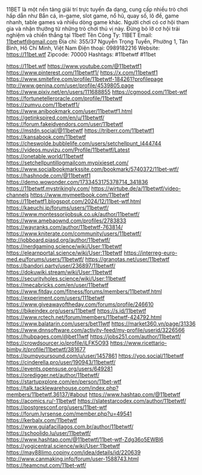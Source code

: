 11BET là một nền tảng giải trí trực tuyến đa dạng, cung cấp nhiều trò chơi hấp dẫn như Bắn cá, in-game, slot game, nổ hũ, quay số, lô đề, game nhanh, table games và nhiều dòng game khác. Người chơi có cơ hội tham gia và nhận thưởng từ những trò chơi thú vị này. Đừng bỏ lỡ cơ hội trải nghiệm và chiến thắng tại 11bet! 
Tên Công Ty: 11BET 
Email: 11betwtf@gmail.com 
Địa chỉ: 355/37 Nguyễn Trọng Tuyển, Phường 1, Tân Bình, Hồ Chí Minh, Việt Nam 
Điện thoại: 0989182216
 Website: https://11bet.wtf
Zipcode: 70000 
Hashtags: #11betwtf #11bet

https://11bet.wtf
https://www.youtube.com/@11betwtf1
https://www.pinterest.com/11betwtf1/
https://x.com/11betwtf1
https://www.smitefire.com/profile/11betwtf-184261?profilepage
http://www.genina.com/user/profile/4539805.page
https://www.pixiv.net/en/users/111688855
https://cgmood.com/11bet-wtf
https://fortunetelleroracle.com/profile/11betwtf
https://zumvu.com/11betwtf1/
https://www.anibookmark.com/user/11betwtf1.html
https://getinkspired.com/en/u/11betwtf/
https://forum.fakeidvendors.com/user/11betwtf
https://mstdn.social/@11betwtf
https://triberr.com/11betwtf1
https://kansabook.com/11betwtf
https://cheswolde.bubblelife.com/users/setchellpunt_l444744
https://videos.muvizu.com/Profile/11betwtf/Latest
https://onetable.world/11betwtf
https://setchellpuntillogmailcom.mypixieset.com/
https://www.socialbookmarkssite.com/bookmark/5740372/11bet-wtf/
https://hashnode.com/@11betwtf1
https://demo.wowonder.com/1733453175378714_341836
https://11betwtf.mystrikingly.com/
https://wirtube.de/a/11betwtf/video-channels
https://www.mymeetbook.com/11betwtf
https://11betwtf1.blogspot.com/2024/12/11bet-wtf.html
https://kaeuchi.jp/forums/users/11betwtf/
https://www.montessorijobsuk.co.uk/author/11betwtf/
https://www.amebaownd.com/profiles/2783833
https://wayranks.com/author/11betwtf-763814/
https://www.kniterate.com/community/users/11betwtf/
http://jobboard.piasd.org/author/11betwtf/
https://nerdgaming.science/wiki/User:11betwtf
https://elearnportal.science/wiki/User:11betwtf
https://interreg-euro-med.eu/forums/users/11betwtf/
https://granotas.net/user/11betwtf
https://bandori.party/user/236897/11betwtf/
https://dokuwiki.stream/wiki/User:11betwtf
https://securityholes.science/wiki/User:11betwtf
https://mecabricks.com/en/user/11betwtf
https://www.fitday.com/fitness/forums/members/11betwtf.html
https://experiment.com/users/111betwtf
https://www.giveawayoftheday.com/forums/profile/246610
https://bikeindex.org/users/11betwtf
https://s.id/11betwtf
https://www.rctech.net/forum/members/11betwtf-424792.html
https://www.balatarin.com/users/bet11wtf
https://market360.vn/page/31336
https://www.dnnsoftware.com/activity-feed/my-profile/userid/3226566
https://hubpages.com/@bet11wtf
https://jobs251.com/author/11betwtf/
https://crowdsourcer.io/profile/iLFK5O93
https://www.ricettario-bimby.it/profile/11betwtf/381677
https://pumpyoursound.com/u/user/1457861
https://yoo.social/11betwtf
https://cinderella.pro/user/190943/11betwtf/
https://events.opensuse.org/users/649281
https://oredigger.net/author/11betwtf/
https://startupxplore.com/en/person/11bet-wtf
https://talk.tacklewarehouse.com/index.php?members/11betwtf.36137/#about
https://www.hashtap.com/@11betwtf
https://acomics.ru/-11betwtf
https://slatestarcodex.com/author/11betwtf/
https://postgresconf.org/users/11bet-wtf
https://forum.lyrsense.com/member.php?u=49541
https://kerbalx.com/11betwtf
https://www.guiafacillagos.com.br/author/11betwtf/
https://schoolido.lu/user/11betwtf/
https://www.hashtap.com/@11betwtf/11bet-wtf-Zdg36o5EWBl6
https://yogicentral.science/wiki/User:11betwtf
https://may88limo.copiny.com/idea/details/id/220639
http://www.canmaking.info/forum/user-1588743.html
https://teamcnut.com/11bet-wtf/
